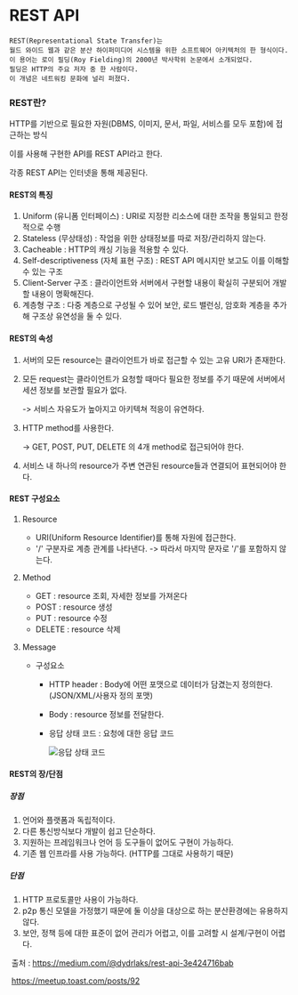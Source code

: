 # REST API

```
REST(Representational State Transfer)는
월드 와이드 웹과 같은 분산 하이퍼미디어 시스템을 위한 소프트웨어 아키텍처의 한 형식이다.
이 용어는 로이 필딩(Roy Fielding)의 2000년 박사학위 논문에서 소개되었다.
필딩은 HTTP의 주요 저자 중 한 사람이다.
이 개념은 네트워킹 문화에 널리 퍼졌다.			
```

### REST란?

HTTP를 기반으로 필요한 자원(DBMS, 이미지, 문서, 파일, 서비스를 모두 포함)에 접근하는 방식

이를 사용해 구현한 API를 REST API라고 한다.

각종 REST API는 인터넷을 통해 제공된다. 

#### REST의 특징

1. Uniform (유니폼 인터페이스) : URI로 지정한 리소스에 대한 조작을 통일되고 한정적으로 수행
2. Stateless (무상태성) : 작업을 위한 상태정보를 따로 저장/관리하지 않는다.
3. Cacheable : HTTP의 캐싱 기능을 적용할 수 있다.
4. Self-descriptiveness (자체 표현 구조) : REST API 메시지만 보고도 이를 이해할 수 있는 구조
5. Client-Server 구조 : 클라이언트와 서버에서 구현할 내용이 확실히 구분되어 개발할 내용이 명확해진다.
6. 계층형 구조 : 다중 계층으로 구성될 수 있어 보안, 로드 밸런싱, 암호화 계층을 추가해 구조상 유연성을 둘 수 있다.

#### REST의 속성

1. 서버의 모든 resource는 클라이언트가 바로 접근할 수 있는 고유 URI가 존재한다.

2. 모든 request는 클라이언트가 요청할 때마다 필요한 정보를 주기 때문에 서버에서 세션 정보를 보관할 필요가 없다.           

   -> 서비스 자유도가 높아지고 아키텍쳐 적응이 유연하다.

3. HTTP method를 사용한다.

   -> GET, POST, PUT, DELETE 의 4개 method로 접근되어야 한다.

4. 서비스 내 하나의 resource가 주변 연관된 resource들과 연결되어 표현되어야 한다.

#### REST 구성요소

1. Resource

   - URI(Uniform Resource Identifier)를 통해 자원에 접근한다.
   - '/' 구분자로 계층 관계를 나타낸다.        -> 따라서 마지막 문자로 '/'를 포함하지 않는다.

2. Method

   - GET : resource 조회, 자세한 정보를 가져온다
   - POST : resource 생성
   - PUT : resource 수정
   - DELETE : resource 삭제

3. Message

   - 구성요소

     - HTTP header : Body에 어떤 포맷으로 데이터가 담겼는지 정의한다. (JSON/XML/사용자 정의 포맷)

     - Body : resource 정보를 전달한다.

     - 응답 상태 코드 : 요청에 대한 응답 코드

       ![응답 상태 코드](https://miro.medium.com/max/1384/1*DLledx0g81-xbyo0KJHjyg.png)

#### REST의 장/단점

##### 장점

1. 언어와 플랫폼과 독립적이다.
2. 다른 통신방식보다 개발이 쉽고 단순하다.
3. 지원하는 프레임워크나 언어 등 도구들이 없어도 구현이 가능하다.
4. 기존 웹 인프라를 사용 가능하다. (HTTP를 그대로 사용하기 때문)

##### 단점

1. HTTP 프로토콜만 사용이 가능하다.
2. p2p 통신 모델을 가정했기 때문에 둘 이상을 대상으로 하는 분산환경에는 유용하지 않다.
3. 보안, 정책 등에 대한 표준이 없어 관리가 어렵고, 이를 고려할 시 설계/구현이 어렵다.



​	출처 : https://medium.com/@dydrlaks/rest-api-3e424716bab

​		       https://meetup.toast.com/posts/92